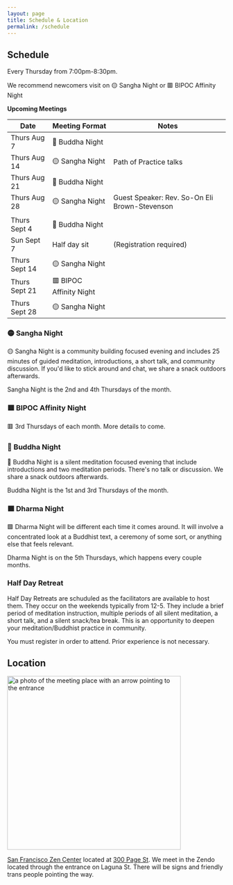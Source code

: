 ```yaml
---
layout: page
title: Schedule & Location
permalink: /schedule
---
```


## Schedule

Every Thursday from 7:00pm-8:30pm.

We recommend newcomers visit on 🟡 Sangha Night or 🟥 BIPOC Affinity Night 

**Upcoming Meetings**

<div class="special_table"></div>

| Date         | Meeting Format  | Notes |
|--------------|-----------------|-------|
| Thurs Aug 7  | 🔷 Buddha Night | 
| Thurs Aug 14 | 🟡 Sangha Night | Path of Practice talks
| Thurs Aug 21 | 🔷 Buddha Night |
| Thurs Aug 28 | 🟡 Sangha Night | Guest Speaker: Rev. So-On Eli Brown-Stevenson
| | |
| Thurs Sept 4  | 🔷 Buddha Night
| Sun Sept 7    | Half day sit | (Registration required)
| Thurs Sept 14 | 🟡 Sangha Night | 
| Thurs Sept 21 | 🟥 BIPOC Affinity Night |
| Thurs Sept 28 | 🟡 Sangha Night |

### 🟡 Sangha Night

🟡 Sangha Night is a community building focused evening and includes 25 minutes of guided meditation, introductions, a short talk, and community discussion. If you'd like to stick around and chat, we share a snack outdoors afterwards.

Sangha Night is the 2nd and 4th Thursdays of the month.

### 🟥 BIPOC Affinity Night

🟥 3rd Thursdays of each month. More details to come. 

### 🔷 Buddha Night

🔷 Buddha Night is a silent meditation focused evening that include introductions and two meditation periods. There's no talk or discussion. We share a snack outdoors afterwards.

Buddha Night is the 1st and 3rd Thursdays of the month.


### 🟩 Dharma Night 

🟩 Dharma Night will be different each time it comes around. It will involve a concentrated look at a Buddhist text, a ceremony of some sort, or anything else that feels relevant. 

Dharma Night is on the 5th Thursdays, which happens every couple months. 

### Half Day Retreat

Half Day Retreats are schuduled as the facilitators are available to host them. They occur on the weekends typically from 12-5. They include a brief period of meditation instruction, multiple periods of all silent meditation, a short talk, and a silent snack/tea break. This is an opportunity to deepen your meditation/Buddhist practice in community.

You must register in order to attend. Prior experience is not necessary.



## Location

<img src="images/San_Francisco_Zen_Center.jpg" alt="a photo of the meeting place with an arrow pointing to the entrance" width="400px"/>

[San Francisco Zen Center](https://sfzc.org) located at [300 Page St](https://goo.gl/maps/1tYkRHUwu3E2i5rz5). We meet in the Zendo located through the entrance on Laguna St. There will be signs and friendly trans people pointing the way.

